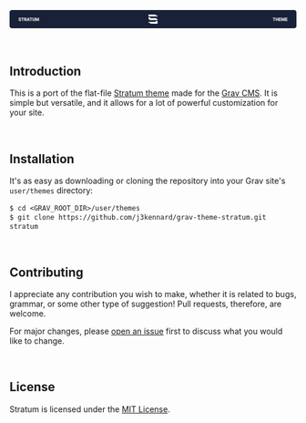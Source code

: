 <p align="center"><img src="https://github.com/j3kennard/theme-stratum/blob/main/images/readme-banner.png" alt="Stratum banner"></p>

<br>

## Introduction

This is a port of the flat-file [Stratum theme](https://github.com/j3kennard/theme-stratum) made for the [Grav CMS](https://getgrav.org). It is simple but versatile, and it allows for a lot of powerful customization for your site.

<br>

## Installation

It's as easy as downloading or cloning the repository into your Grav site's `user/themes` directory:

```
$ cd <GRAV_ROOT_DIR>/user/themes
$ git clone https://github.com/j3kennard/grav-theme-stratum.git stratum
```

<br>

## Contributing

I appreciate any contribution you wish to make, whether it is related to bugs, grammar, or some other type of suggestion! Pull requests, therefore, are welcome.

For major changes, please [open an issue](https://github.com/j3kennard/grav-theme-stratum/issues/new) first to discuss what you would like to change.

<br>

## License

Stratum is licensed under the [MIT License](https://choosealicense.com/licenses/mit).
